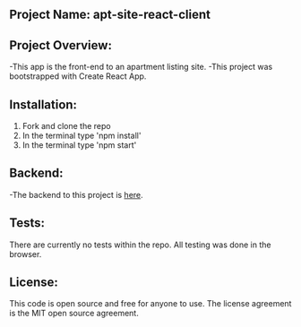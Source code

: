 ## Project Name: apt-site-react-client

## Project Overview:
-This app is the front-end to an apartment listing site.
-This project was bootstrapped with Create React App.

## Installation:
1. Fork and clone the repo
2. In the terminal type 'npm install'
3. In the terminal type 'npm start'

## Backend:
-The backend to this project is [here](https://github.com/BrettSWeisberg/rails-api-final).



## Tests:
There are currently no tests within the repo. All testing was done in the browser.

## License:
This code is open source and free for anyone to use. The license agreement is the MIT open source agreement.
